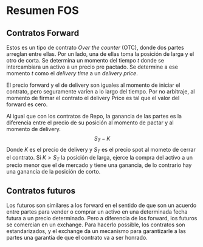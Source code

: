 # Resumen FOS

## Contratos Forward 
Estos es un tipo de contrato *Over the counter* (OTC), donde dos partes arreglan entre ellas. Por un lado, una de ellas toma la posición de larga y el otro de corta. Se determina un momento del tiempo $t$ donde se intercambiara un activo a un precio pre pactado. Se determine a ese momento $t$ como el *delivery time* a un *delivery price*. 

El precio forward y el de delivery son iguales al momento de iniciar el contrato, pero seguramente varíen a lo largo del tiempo. Por no arbitraje, al momento de firmar el contrato el delivery Price es tal que el valor del forward es cero.

Al igual que con los contratos de Repo, la ganancia de las partes es la diferencia entre el precio de su posición al momento de pactar y al momento de delivery. 
$$
S_T -K 
$$
Donde $K$ es el precio de delivery y $S_T$ es el precio spot al mometo de cerrar el contrato. Si $K>S_T$ la posición de larga, ejerce la compra del activo a un precio menor que el de mercado y tiene una ganancia, de lo contrario hay una ganancia de la posición de corto. 

## Contratos futuros
Los futuros son similares a los forward en el sentido de que son un acuerdo entre partes para vender o comprar un activo en una determinada fecha futura a un precio determinado. Pero a diferencia de los forward, los futuros se comercian en un exchange. Para hacerlo possible, los contratos son estandarizados, y el exchange da un mecanismo para garantizarle a las partes una garantia de que el contrato va a ser honrado. 